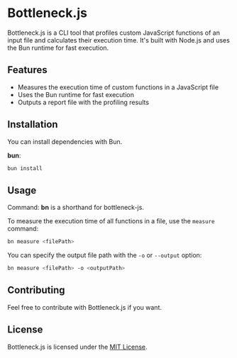 # Bottleneck.js

Bottleneck.js is a CLI tool that profiles custom JavaScript functions of an input file and calculates their execution time. It's built with Node.js and uses the Bun runtime for fast execution.

## Features

- Measures the execution time of custom functions in a JavaScript file
- Uses the Bun runtime for fast execution
- Outputs a report file with the profiling results

## Installation

You can install dependencies with Bun.

**bun**:
``` bash
bun install 
```

## Usage

Command: **bn** is a shorthand for bottleneck-js.

To measure the execution time of all functions in a file, use the `measure` command:
```bash
bn measure <filePath>
```

You can specify the output file path with the `-o` or `--output` option:
```bash
bn measure <filePath> -o <outputPath>
```

## Contributing
Feel free to contribute with Bottleneck.js if you want.


## License
Bottleneck.js is licensed under the [MIT License](LICENSE).
